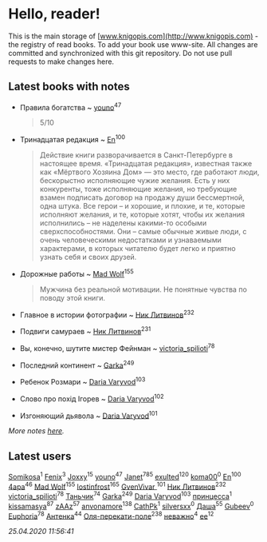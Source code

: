 # Hello, reader!
This is the main storage of [www.knigopis.com](http://www.knigopis.com) - the registry of read books.
To add your book use www-site. All changes are committed and synchronized with this git repository.
Do not use pull requests to make changes here.


## Latest books with notes
* Правила богатства ~ [youno](users/302/302928912-vkontakte)<sup>47</sup>
    > 5/10

* Тринадцатая редакция ~ [En](users/333/333646551-vkontakte)<sup>100</sup>
    > Действие книги разворачивается в Санкт-Петербурге в настоящее время. «Тринадцатая редакция», известная также как «Мёртвого Хозяина Дом» — это место, где работают люди, бескорыстно исполняющие чужие желания.
    > Есть у них конкуренты, тоже исполняющие желания, но требующие взамен подписать договор на продажу души бессмертной, одна штука. Все герои – и хорошие, и плохие, и те, которые исполняют желания, и те, которые хотят, чтобы их желания исполнились – не наделены какими-то особыми сверхспособностями. Они – самые обычные живые люди, с очень человеческими недостатками и узнаваемыми характерами, в которых читателю будет легко и приятно узнать себя и своих друзей.

* Дорожные работы ~ [Mad Wolf](users/947/94738840-vkontakte)<sup>155</sup>
    > Мужчина без реальной мотивации. Не понятные чувства по поводу этой книги.

* Главное в истории фотографии ~ [Ник Литвинов](users/241/241974816-vkontakte)<sup>232</sup>

* Подвиги самураев ~ [Ник Литвинов](users/241/241974816-vkontakte)<sup>231</sup>

* Вы, конечно, шутите мистер Фейнман ~ [victoria_spilioti](users/219/219259003-vkontakte)<sup>78</sup>

* Последний континент ~ [Garka](users/115/115753719718250012620-google)<sup>249</sup>

* Ребенок Розмари ~ [Daria Varyvod](users/829/829893410524253-facebook)<sup>103</sup>

* Слово про похід Ігорев ~ [Daria Varyvod](users/829/829893410524253-facebook)<sup>102</sup>

* Изгоняющий дьявола ~ [Daria Varyvod](users/829/829893410524253-facebook)<sup>101</sup>


_More notes [here](latest_books_with_notes.md)._


## Latest users
[Somikosa](users/114/114229798930407053830-google)<sup>1</sup> 
[Fenix](users/111/111367585493471720963-google)<sup>3</sup> 
[Joxxy](users/109/109128632962928278575-google)<sup>15</sup> 
[youno](users/302/302928912-vkontakte)<sup>47</sup> 
[Janet](users/108/108113656204404967440-google)<sup>785</sup> 
[exulted](users/100/100599204551896265722-google)<sup>120</sup> 
[koma00](users/109/109429756675878830005-google)<sup>0</sup> 
[En](users/333/333646551-vkontakte)<sup>100</sup> 
[4apa](users/117/117392596378069249667-google)<sup>46</sup> 
[Mad Wolf](users/947/94738840-vkontakte)<sup>155</sup> 
[lostinfrost](users/217/217891524-vkontakte)<sup>165</sup> 
[GvenVivar ](users/158/158266434925901-facebook)<sup>101</sup> 
[Ник Литвинов](users/241/241974816-vkontakte)<sup>232</sup> 
[victoria_spilioti](users/219/219259003-vkontakte)<sup>78</sup> 
[Таньчик](users/209/2096581563762610-facebook)<sup>74</sup> 
[Garka](users/115/115753719718250012620-google)<sup>249</sup> 
[Daria Varyvod](users/829/829893410524253-facebook)<sup>103</sup> 
[принцесса](users/436/436535019-vkontakte)<sup>1</sup> 
[kissamasya](users/684/68439978-vkontakte)<sup>87</sup> 
[zAAz](users/202/202248233-vkontakte)<sup>57</sup> 
[anvonamore](users/595/5957175-vkontakte)<sup>138</sup> 
[CathPk](users/236/236585396-vkontakte)<sup>1</sup> 
[silversxx](users/102/102982049492599061441-google)<sup>0</sup> 
[Даша](users/334/334696193054530347-mailru)<sup>55</sup> 
[Gubeev](users/110/110362044313753603797-google)<sup>0</sup> 
[Euphoria](users/106/106304994652616315178-google)<sup>78</sup> 
[Антенка](users/118/118158645037334943900-google)<sup>44</sup> 
[Оля-перекати-поле](users/108/10848515355906827860-mailru)<sup>238</sup> 
[неважно](users/145/145522558-vkontakte)<sup>4</sup> 
[ee](users/219/2195256973544755662-mailru)<sup>12</sup> 


_25.04.2020 11:56:41_
